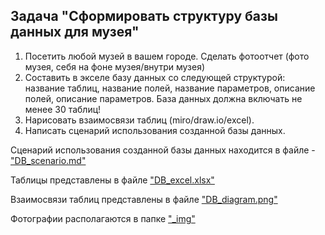 ## Задача "Сформировать структуру базы данных для музея"

1. Посетить любой музей в вашем городе. Сделать фотоотчет (фото музея, себя на фоне музея/внутри музея)
2. Составить в экселе базу данных со следующей структурой: название таблиц, название полей, название параметров, описание полей, описание параметров. База данных должна включать не менее 30 таблиц!
3. Нарисовать взаимосвязи таблиц (miro/draw.io/excel).
4. Написать сценарий использования созданной базы данных.

Сценарий использования созданной базы данных находится в файле - ["DB_scenario.md"](https://github.com/Zaar-87/DB_museum/blob/temp_branch/DB_scenario.md)

Таблицы представлены в файле ["DB_excel.xlsx"](https://github.com/Zaar-87/DB_museum/blob/temp_branch/DB_excel.xlsx)

Взаимосвязи таблиц представлены в файле ["DB_diagram.png"](https://github.com/Zaar-87/DB_museum/blob/temp_branch/DB_diagram.png)

Фотографии располагаются в папке ["_img"](https://github.com/Zaar-87/DB_museum/tree/temp_branch/_img)